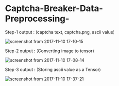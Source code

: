 # Captcha-Breaker-Data-Preprocessing-

Step-1 output : (captcha text, captcha.png, ascii value)

![screenshot from 2017-11-10 17-10-15](https://user-images.githubusercontent.com/25268908/32700427-20d47882-c7eb-11e7-8897-0d74959d3c14.png)


Step-2 output : (Converting image to tensor)

![screenshot from 2017-11-10 17-08-14](https://user-images.githubusercontent.com/25268908/32700431-3a407320-c7eb-11e7-9d49-59ac8149b379.png)


Step-3 output : (Storing ascii value as a Tensor)

![screenshot from 2017-11-10 17-37-21](https://user-images.githubusercontent.com/25268908/32700437-621d2604-c7eb-11e7-8ae9-2912d0c5b3a6.png)
